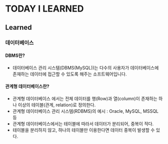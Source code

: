 # TODAY I LEARNED

## Learned

### 데이터베이스

#### DBMS란?

- 데이터베이스 관리 시스템(DBMS(MySQL))는 다수의 사용자가 데이터베이스에 존재하는 데이터에 접근할 수 있도록 해주는 소프트웨어입니다.

#### 관계형 데이터베이스란?

- 관계형 데이터베이스 에서는 전체 데이터를 행(Row)과 열(column)이 존재하는 하나 이상의 테이블(관계, relation)로 정의한다.
- 관계형 데이터베이스 관리 시스템(RDBMS)의 예시 : Oracle, MySQL, MSSQL 등
- 관계형 데이터베이스에서는 테이블에 따라서 데이터가 분리되어, 중복이 적다.
- 테이블을 분리하지 않고, 하나의 테이블만 이용한다면 데이터 중복이 발생할 수 있다.

